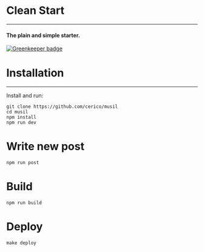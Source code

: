 # Clean Start
---
#### The plain and simple starter.

[![Greenkeeper badge](https://badges.greenkeeper.io/cerico/musil.svg)](https://greenkeeper.io/)

# Installation
---
Install and run: 
```
git clone https://github.com/cerico/musil
cd musil
npm install
npm run dev
```

# Write new post

```
npm run post
```

# Build 

```
npm run build
```

# Deploy

```
make deploy
```
